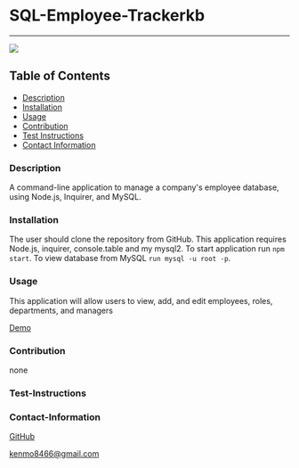 # SQL-Employee-Trackerkb
----
<a href="https://img.shields.io/badge/License-,Apache2.0,GNU Public v3.0,MIT,Boost Software 1.0,Creative Commons Zero v1.0 Universal,Eclipse Public 2.0,GNU Affero General Public v3.0,GNU General Public v2.0,GNU Lesser General Public v2.1,Mozilla Public 2.0,the Unilicense-brightgreen"><img src="https://img.shields.io/badge/License-MIT-brightgreen"></a>
## Table of Contents
- [Description](#description)
- [Installation](#installation)
- [Usage](#usage)
- [Contribution](#contribution)
- [Test Instructions](#test-instructions)
- [Contact Information](#contact-information)

### Description
A command-line application to manage a company's employee database, using Node.js, Inquirer, and MySQL.


### Installation
The user should clone the repository from GitHub. This application requires Node.js, inquirer, console.table and my mysql2.  To start application run `npm start`. To view database from MySQL `run mysql -u root -p`.
### Usage
This application will allow users to view, add, and edit employees, roles, departments, and managers



[Demo](')


### Contribution
none
### Test-Instructions

### Contact-Information
[GitHub](https://github.com/kbentley7)

kenmo8466@gmail.com
